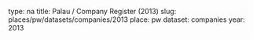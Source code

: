 type: na
title: Palau / Company Register (2013)
slug: places/pw/datasets/companies/2013
place: pw
dataset: companies
year: 2013
